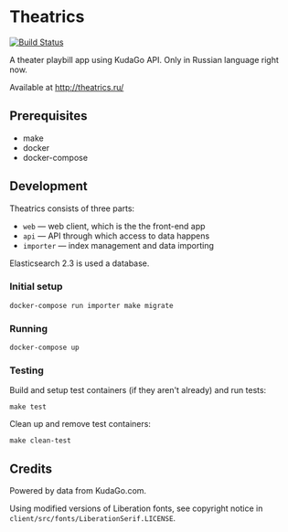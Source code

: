 Theatrics
=========

[![Build Status](https://travis-ci.org/despawnerer/theatrics.svg?branch=master)](https://travis-ci.org/despawnerer/theatrics)

A theater playbill app using KudaGo API. Only in Russian language right now.

Available at http://theatrics.ru/


Prerequisites
-------------

- make
- docker
- docker-compose


Development
-----------

Theatrics consists of three parts:

- `web` — web client, which is the the front-end app
- `api` — API through which access to data happens
- `importer` — index management and data importing

Elasticsearch 2.3 is used a database.


### Initial setup

    docker-compose run importer make migrate


### Running

	docker-compose up


### Testing

Build and setup test containers (if they aren't already) and run tests:

    make test

Clean up and remove test containers:

    make clean-test



Credits
-------

Powered by data from KudaGo.com.

Using modified versions of Liberation fonts, see copyright notice in `client/src/fonts/LiberationSerif.LICENSE`.
